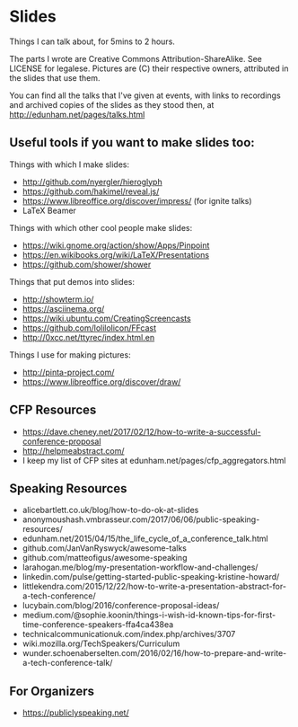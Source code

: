 Slides
======

Things I can talk about, for 5mins to 2 hours.

The parts I wrote are Creative Commons Attribution-ShareAlike. See LICENSE for
legalese. Pictures are (C) their respective owners, attributed in the slides
that use them.

You can find all the talks that I've given at events, with links to recordings
and archived copies of the slides as they stood then, at
http://edunham.net/pages/talks.html

Useful tools if you want to make slides too:
--------------------------------------------

Things with which I make slides:

* http://github.com/nyergler/hieroglyph
* https://github.com/hakimel/reveal.js/
* https://www.libreoffice.org/discover/impress/ (for ignite talks)
* LaTeX Beamer

Things with which other cool people make slides:

* https://wiki.gnome.org/action/show/Apps/Pinpoint
* https://en.wikibooks.org/wiki/LaTeX/Presentations
* https://github.com/shower/shower

Things that put demos into slides:

* http://showterm.io/
* https://asciinema.org/
* https://wiki.ubuntu.com/CreatingScreencasts
* https://github.com/lolilolicon/FFcast
* http://0xcc.net/ttyrec/index.html.en

Things I use for making pictures:

* http://pinta-project.com/
* https://www.libreoffice.org/discover/draw/

CFP Resources
-------------

* https://dave.cheney.net/2017/02/12/how-to-write-a-successful-conference-proposal
* http://helpmeabstract.com/
* I keep my list of CFP sites at edunham.net/pages/cfp_aggregators.html

Speaking Resources
------------------

* alicebartlett.co.uk/blog/how-to-do-ok-at-slides
* anonymoushash.vmbrasseur.com/2017/06/06/public-speaking-resources/
* edunham.net/2015/04/15/the_life_cycle_of_a_conference_talk.html
* github.com/JanVanRyswyck/awesome-talks
* github.com/matteofigus/awesome-speaking
* larahogan.me/blog/my-presentation-workflow-and-challenges/
* linkedin.com/pulse/getting-started-public-speaking-kristine-howard/
* littlekendra.com/2015/12/22/how-to-write-a-presentation-abstract-for-a-tech-conference/
* lucybain.com/blog/2016/conference-proposal-ideas/
* medium.com/@sophie.koonin/things-i-wish-id-known-tips-for-first-time-conference-speakers-ffa4ca438ea
* technicalcommunicationuk.com/index.php/archives/3707
* wiki.mozilla.org/TechSpeakers/Curriculum
* wunder.schoenaberselten.com/2016/02/16/how-to-prepare-and-write-a-tech-conference-talk/

For Organizers
--------------

* https://publiclyspeaking.net/

